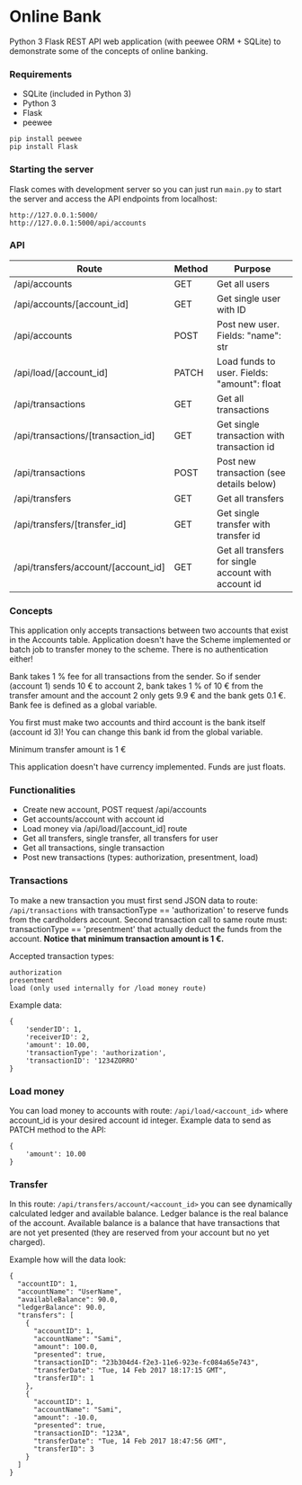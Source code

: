 # Online Bank

Python 3 Flask REST API web application (with peewee ORM + SQLite) to demonstrate some of the concepts of online banking.

### Requirements

* SQLite (included in Python 3)
* Python 3
* Flask
* peewee

```
pip install peewee
pip install Flask
```

### Starting the server
Flask comes with development server so you can just run ```main.py``` to start the server and access the API endpoints from localhost:
```
http://127.0.0.1:5000/
http://127.0.0.1:5000/api/accounts
```

### API

| Route                               | Method | Purpose                                                    |
| ----------------------------------- |------  | ---------------------------------------------------------- |
| /api/accounts                       | GET    | Get all users                                              |
| /api/accounts/[account_id]          | GET    | Get single user with ID                                    |
| /api/accounts                       | POST   | Post new user. Fields: "name": str                         |
| /api/load/[account_id]              | PATCH  | Load funds to user. Fields: "amount": float                |
| /api/transactions                   | GET    | Get all transactions                                       |
| /api/transactions/[transaction_id]  | GET    | Get single transaction with transaction id                 |
| /api/transactions                   | POST   | Post new transaction (see details below)                   |
| /api/transfers                      | GET    | Get all transfers                                          |
| /api/transfers/[transfer_id]        | GET    | Get single transfer with transfer id                       |
| /api/transfers/account/[account_id] | GET    | Get all transfers for single account with account id       |

### Concepts
This application only accepts transactions between two accounts that exist in the Accounts table. Application doesn't have the Scheme implemented or batch job to transfer money to the scheme. There is no authentication either!

Bank takes 1 % fee for all transactions from the sender. So if sender (account 1) sends 10 € to account 2, bank takes 1 % of 10 € from the transfer amount and the account 2 only gets 9.9 € and the bank gets 0.1 €. Bank fee is defined as a global variable.

You first must make two accounts and third account is the bank itself (account id 3)! You can change this bank id from the global variable.

Minimum transfer amount is 1 €

This application doesn't have currency implemented. Funds are just floats.

### Functionalities

* Create new account, POST request /api/accounts
* Get accounts/account with account id
* Load money via /api/load/[account_id] route
* Get all transfers, single transfer, all transfers for user
* Get all transactions, single transaction
* Post new transactions (types: authorization, presentment, load)

### Transactions
To make a new transaction you must first send JSON data to route: ```/api/transactions``` with transactionType == 'authorization' to reserve funds from the cardholders account. Second transaction call to same route must: transactionType == 'presentment' that actually deduct the funds from the account. **Notice that minimum transaction amount is 1 €.**

Accepted transaction types:

```
authorization
presentment
load (only used internally for /load money route)
```

Example data:
```
{
	'senderID': 1,
	'receiverID': 2,
	'amount': 10.00,
	'transactionType': 'authorization',
	'transactionID': '1234ZORRO'
}
```
### Load money
You can load money to accounts with route: ```/api/load/<account_id>``` where account_id is your desired account id integer.
Example data to send as PATCH method to the API:
```
{
	'amount': 10.00
}
```

### Transfer
In this route: ```/api/transfers/account/<account_id>``` you can see dynamically calculated ledger and available balance. Ledger balance is the real balance of the account. Available balance is a balance that have transactions that are not yet presented (they are reserved from your account but no yet charged).


Example how will the data look:
```
{
  "accountID": 1, 
  "accountName": "UserName", 
  "availableBalance": 90.0, 
  "ledgerBalance": 90.0, 
  "transfers": [
    {
      "accountID": 1, 
      "accountName": "Sami", 
      "amount": 100.0, 
      "presented": true, 
      "transactionID": "23b304d4-f2e3-11e6-923e-fc084a65e743", 
      "transferDate": "Tue, 14 Feb 2017 18:17:15 GMT", 
      "transferID": 1
    }, 
    {
      "accountID": 1, 
      "accountName": "Sami", 
      "amount": -10.0, 
      "presented": true, 
      "transactionID": "123A", 
      "transferDate": "Tue, 14 Feb 2017 18:47:56 GMT", 
      "transferID": 3
    }
  ]
}
```
